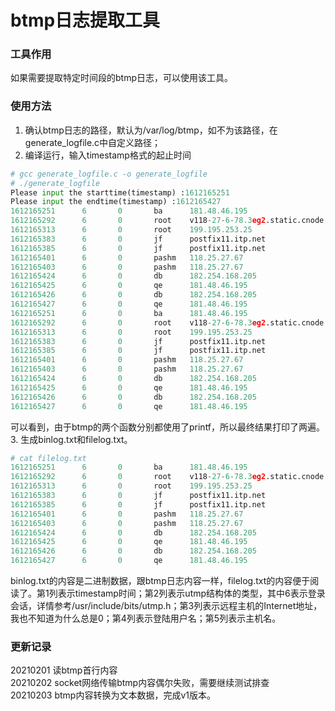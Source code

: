 # btmp日志提取工具
### 工具作用
如果需要提取特定时间段的btmp日志，可以使用该工具。
### 使用方法
1. 确认btmp日志的路径，默认为/var/log/btmp，如不为该路径，在generate_logfile.c中自定义路径； <br>
2. 编译运行，输入timestamp格式的起止时间 <br>
```python
# gcc generate_logfile.c -o generate_logfile
# ./generate_logfile 
Please input the starttime(timestamp) :1612165251
Please input the endtime(timestamp) :1612165427
1612165251      6       0       ba      181.48.46.195
1612165292      6       0       root    v118-27-6-78.3eg2.static.cnode.io
1612165313      6       0       root    199.195.253.25
1612165383      6       0       jf      postfix11.itp.net
1612165385      6       0       jf      postfix11.itp.net
1612165401      6       0       pashm   118.25.27.67
1612165403      6       0       pashm   118.25.27.67
1612165424      6       0       db      182.254.168.205
1612165425      6       0       qe      181.48.46.195
1612165426      6       0       db      182.254.168.205
1612165427      6       0       qe      181.48.46.195
1612165251      6       0       ba      181.48.46.195
1612165292      6       0       root    v118-27-6-78.3eg2.static.cnode.io
1612165313      6       0       root    199.195.253.25
1612165383      6       0       jf      postfix11.itp.net
1612165385      6       0       jf      postfix11.itp.net
1612165401      6       0       pashm   118.25.27.67
1612165403      6       0       pashm   118.25.27.67
1612165424      6       0       db      182.254.168.205
1612165425      6       0       qe      181.48.46.195
1612165426      6       0       db      182.254.168.205
1612165427      6       0       qe      181.48.46.195
```
可以看到，由于btmp的两个函数分别都使用了printf，所以最终结果打印了两遍。 <br>
3. 生成binlog.txt和filelog.txt。
```python
# cat filelog.txt 
1612165251      6       0       ba      181.48.46.195
1612165292      6       0       root    v118-27-6-78.3eg2.static.cnode.io
1612165313      6       0       root    199.195.253.25
1612165383      6       0       jf      postfix11.itp.net
1612165385      6       0       jf      postfix11.itp.net
1612165401      6       0       pashm   118.25.27.67
1612165403      6       0       pashm   118.25.27.67
1612165424      6       0       db      182.254.168.205
1612165425      6       0       qe      181.48.46.195
1612165426      6       0       db      182.254.168.205
1612165427      6       0       qe      181.48.46.195
```
binlog.txt的内容是二进制数据，跟btmp日志内容一样，filelog.txt的内容便于阅读了。第1列表示timestamp时间；第2列表示utmp结构体的类型，其中6表示登录会话，详情参考/usr/include/bits/utmp.h；第3列表示远程主机的Internet地址，我也不知道为什么总是0；第4列表示登陆用户名；第5列表示主机名。

### 更新记录
20210201 读btmp首行内容<br>
20210202 socket网络传输btmp内容偶尔失败，需要继续测试排查 <br>
20210203 btmp内容转换为文本数据，完成v1版本。
